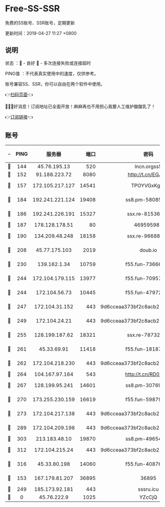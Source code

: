 # Free-SS-SSR

免费的SS账号、SSR账号，定期更新

更新时间：2019-04-27 11:27 +0800

## 说明

状态     ：🙂 - 良好 🙁 - 多次连接失败或连接超时

PING值   ：不代表真实使用中的速度，仅供参考。

账号兼容SS、SSR，你可以自由在两个软件中使用。

👉[扫码页面](https://liesauer.github.io/Free-SS-SSR/)👈

🎉🎉🎉好消息！订阅地址已全面开放！麻麻再也不用担心我要人工维护酸酸乳了！

👉[订阅链接](https://www.liesauer.net/yogurt/subscribe?ACCESS_TOKEN=DAYxR3mMaZAsaqUb)👈

## 账号

|-|PING|服务器|端口|密码|加密方式|区域|
|:----:|:----:|:-----:|-----:|:----:|:----:|:----:|
|🙂|144|45.76.195.13|520|lncn.orgss5|rc4|JP|
|🙂|152|91.188.223.72|8080|http://t.cn/EGJIyrl|rc4-md5|RU|
|🙂|157|172.105.217.127|14541|TPOYVGxKglpi|aes-256-cfb|JP|
|🙂|184|192.241.221.124|19408|ss8.pm-58085751|aes-256-cfb|US|
|🙂|186|192.241.226.191|15327|ssx.re-81536491|aes-256-cfb|US|
|🙂|187|178.128.178.51|80|469595985|chacha20|US|
|🙂|190|134.209.48.248|18158|ssx.re-96688655|aes-256-cfb|US|
|🙂|208|45.77.175.103|2019|doub.io|aes-128-ctr|SG|
|🙂|230|139.162.1.34|10759|f55.fun-73666722|aes-256-cfb|SG|
|🙂|244|172.104.179.115|13977|f55.fun-70957835|aes-256-cfb|SG|
|🙂|244|172.104.56.73|10445|f55.fun-47972677|aes-256-cfb|SG|
|🙂|247|172.104.31.152|443|9d6cceaa373bf2c8acb22e60b6a58be6|aes-256-cfb|US|
|🙂|249|172.104.24.21|443|9d6cceaa373bf2c8acb22e60b6a58be6|aes-256-cfb|US|
|🙂|255|128.199.187.62|18321|ssx.re-78732980|aes-256-cfb|SG|
|🙂|261|45.33.69.91|11418|f55.fun-18187901|aes-256-cfb|US|
|🙂|262|172.104.218.230|443|9d6cceaa373bf2c8acb22e60b6a58be6|aes-256-cfb|US|
|🙂|264|104.167.97.164|543|http://t.cn/RD0D7sx|rc4-md5|CA|
|🙂|267|128.199.95.241|14601|ss8.pm-30769440|aes-256-cfb|SG|
|🙂|270|173.255.230.159|16619|f55.fun-59879054|aes-256-cfb|US|
|🙂|273|172.104.217.138|443|9d6cceaa373bf2c8acb22e60b6a58be6|aes-256-cfb|US|
|🙂|289|172.104.209.198|443|9d6cceaa373bf2c8acb22e60b6a58be6|aes-256-cfb|US|
|🙂|303|213.183.48.10|19870|ss8.pm-49654295|rc4-md5|RU|
|🙂|312|172.104.215.24|443|9d6cceaa373bf2c8acb22e60b6a58be6|aes-256-cfb|US|
|🙂|316|45.33.80.198|14060|f55.fun-40876672|aes-256-cfb|US|
|🙂|153|167.179.81.207|36895|36895|aes-256-cfb|JP|
|🙁|249|185.173.92.181|443|sssru.icu|rc4-md5|RU|
|🙁|0|45.76.222.9|1025|YZcCjQ|rc4-md5|JP|
